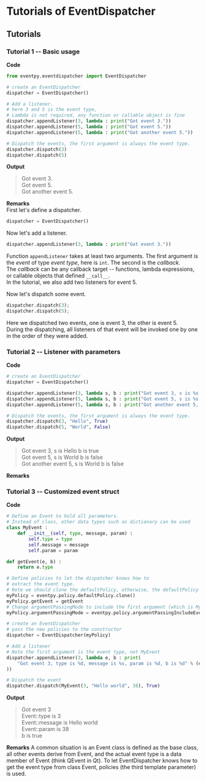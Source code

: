 # Tutorials of EventDispatcher

<!--toc-->

## Tutorials

### Tutorial 1 -- Basic usage

**Code**  
```python
from eventpy.eventdispatcher import EventDispatcher

# create an EventDispatcher
dispatcher = EventDispatcher()

# Add a listener.
# here 3 and 5 is the event type,
# Lambda is not required, any function or callable object is fine
dispatcher.appendListener(3, lambda : print("Got event 3."))
dispatcher.appendListener(5, lambda : print("Got event 5."))
dispatcher.appendListener(5, lambda : print("Got another event 5."))

# Dispatch the events, the first argument is always the event type.
dispatcher.dispatch(3)
dispatcher.dispatch(5)
```

**Output**  
> Got event 3.  
> Got event 5.  
> Got another event 5.  

**Remarks**  
First let's define a dispatcher.
```python
dispatcher = EventDispatcher()
```

Now let's add a listener.  
```python
dispatcher.appendListener(3, lambda : print("Got event 3."))
```
Function `appendListener` takes at least two arguments. The first argument is the *event* of type *event type*, here is `int`. The second is the *callback*.  
The *callback* can be any callback target -- functions, lambda expressions, or callable objects that defined `__call__`.   
In the tutorial, we also add two listeners for event 5.  

Now let's dispatch some event.
```python
dispatcher.dispatch(3);
dispatcher.dispatch(5);
```
Here we dispatched two events, one is event 3, the other is event 5.  
During the dispatching, all listeners of that event will be invoked one by one in the order of they were added.

### Tutorial 2 -- Listener with parameters

**Code**  
```python
# create an EventDispatcher
dispatcher = EventDispatcher()

dispatcher.appendListener(3, lambda s, b : print("Got event 3, s is %s b is %d" % (s, b)))
dispatcher.appendListener(5, lambda s, b : print("Got event 5, s is %s b is %d" % (s, b)))
dispatcher.appendListener(5, lambda s, b : print("Got another event 5, s is %s b is %d" % (s, b)))

# Dispatch the events, the first argument is always the event type.
dispatcher.dispatch(3, "Hello", True)
dispatcher.dispatch(5, "World", False)
```

**Output**  
> Got event 3, s is Hello b is true  
> Got event 5, s is World b is false  
> Got another event 5, s is World b is false  

**Remarks**  

### Tutorial 3 -- Customized event struct

**Code**  
```python
# Define an Event to hold all parameters.
# Instead of class, other data types such as dictionary can be used
class MyEvent :
	def __init__(self, type, message, param) :
		self.type = type
		self.message = message
		self.param = param

def getEvent(e, b) :
	return e.type

# Define policies to let the dispatcher knows how to
# extract the event type.
# Note we should clone the defaultPolicy, otherwise, the defaultPolicy will be modified.
myPolicy = eventpy.policy.defaultPolicy.clone()
myPolicy.getEvent = getEvent
# Change argumentPassingMode to include the first argument (which is MyEvent) during dispatch
myPolicy.argumentPassingMode = eventpy.policy.argumentPassingIncludeEvent

# create an EventDispatcher
# pass the new policies to the constructor
dispatcher = EventDispatcher(myPolicy)

# Add a listener
# Note the first argument is the event type, not MyEvent
dispatcher.appendListener(3, lambda e, b : print(
	"Got event 3, type is %d, message is %s, param is %d, b is %d" % (e.type, e.message, e.param, b)
))

# Dispatch the event
dispatcher.dispatch(MyEvent(3, "Hello world", 38), True)
```

**Output**  

> Got event 3  
> Event::type is 3  
> Event::message is Hello world  
> Event::param is 38  
> b is true  

**Remarks**
A common situation is an Event class is defined as the base class, all other events derive from Event, and the actual event type is a data member of Event (think QEvent in Qt). To let EventDispatcher knows how to get the event type from class Event, policies (the third template parameter) is used.  

